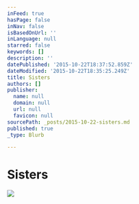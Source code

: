 ```yaml
---
inFeed: true
hasPage: false
inNav: false
isBasedOnUrl: ''
inLanguage: null
starred: false
keywords: []
description: ''
datePublished: '2015-10-22T18:37:52.859Z'
dateModified: '2015-10-22T18:35:25.249Z'
title: Sisters
authors: []
publisher:
  name: null
  domain: null
  url: null
  favicon: null
sourcePath: _posts/2015-10-22-sisters.md
published: true
_type: Blurb

---
```

# Sisters
![](https://the-grid-user-content.s3-us-west-2.amazonaws.com/ac706343-7cc2-45ca-b5b5-18455d2a2f01.jpg)
